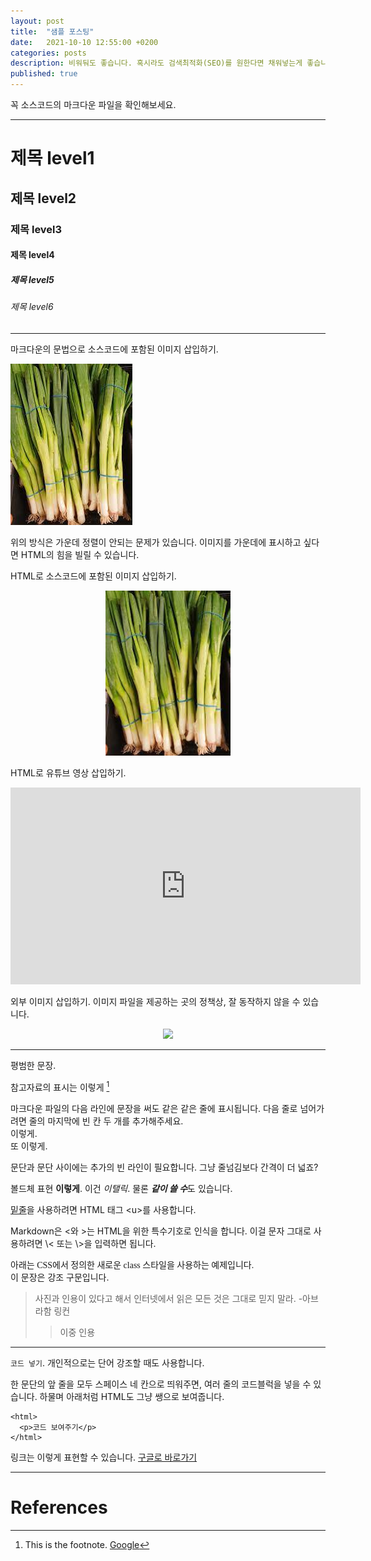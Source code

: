 ```yaml
---
layout: post
title:  "샘플 포스팅"
date:   2021-10-10 12:55:00 +0200
categories: posts
description: 비워둬도 좋습니다. 혹시라도 검색최적화(SEO)를 원한다면 채워넣는게 좋습니다.
published: true
---
```


꼭 소스코드의 마크다운 파일을 확인해보세요.

---

# 제목 level1
## 제목 level2
### 제목 level3
#### 제목 level4
##### 제목 level5
###### 제목 level6

---

마크다운의 문법으로 소스코드에 포함된 이미지 삽입하기.

![파](/asset/images/pa.jpg)

위의 방식은 가운데 정렬이 안되는 문제가 있습니다. 이미지를 가운데에 표시하고 싶다면 HTML의 힘을 빌릴 수 있습니다.

HTML로 소스코드에 포함된 이미지 삽입하기.
<p align="center">
  <img src="/asset/images/pa.jpg" width="200px" />
</p>

HTML로 유튜브 영상 삽입하기.
<iframe width="560" height="315" src="https://www.youtube.com/embed/q_8wpvZmRhQ" title="YouTube video player" frameborder="0" allow="accelerometer; autoplay; clipboard-write; encrypted-media; gyroscope; picture-in-picture" allowfullscreen></iframe>

외부 이미지 삽입하기. 이미지 파일을 제공하는 곳의 정책상, 잘 동작하지 않을 수 있습니다.
<p align="center">
 <img src="https://upload.wikimedia.org/wikipedia/commons/a/ab/Abraham_Lincoln_O-77_matte_collodion_print.jpg" width="100px" >
</p>

---

평범한 문장.

참고자료의 표시는 이렇게 [^1]

마크다운 파일의 다음 라인에 문장을 써도 같은 같은 줄에 표시됩니다. 다음 줄로 넘어가려면 줄의 마지막에 빈 칸 두 개를 추가해주세요.  
이렇게.  
또 이렇게.

문단과 문단 사이에는 추가의 빈 라인이 필요합니다. 그냥 줄넘김보다 간격이 더 넓죠?

볼드체 표현 **이렇게**.	이건 *이탤릭*. 물론 ***같이 쓸 수***도 있습니다.

<u>밑줄</u>을 사용하려면 HTML 태그 \<u\>를 사용합니다.

Markdown은 \<와 \>는 HTML을 위한 특수기호로 인식을 합니다. 이걸 문자 그대로 사용하려면 \\\< 또는 \\\>을 입력하면 됩니다.

<div style="font-family:Pretendard">아래는 CSS에서 정의한 새로운 class 스타일을 사용하는 예제입니다.</div>
<div class="emphasizing-text">
이 문장은 강조 구문입니다.
</div>

<p/>


> 사진과 인용이 있다고 해서 인터넷에서 읽은 모든 것은 그대로 믿지 말라. -아브라함 링컨
>> 이중 인용

---

`코드 넣기`. 개인적으로는 단어 강조할 때도 사용합니다.

한 문단의 앞 줄을 모두 스페이스 네 칸으로 띄워주면, 여러 줄의 코드블럭을 넣을 수 있습니다. 하물며 아래처럼 HTML도 그냥 쌩으로 보여줍니다.

    <html>
      <p>코드 보여주기</p>
    </html>

링크는 이렇게 표현할 수 있습니다. [구글로 바로가기](https://www.google.com/)

---

# References

[^1]: This is the footnote. [Google](https://www.google.com/)